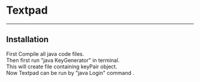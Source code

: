 # Textpad
-------------------------  
  

## Installation  

First Compile all java code files.   
Then first run "java KeyGenerator" in terminal.  
This will create file containing keyPair object.   
Now Textpad can be run by "java Login" command .  


